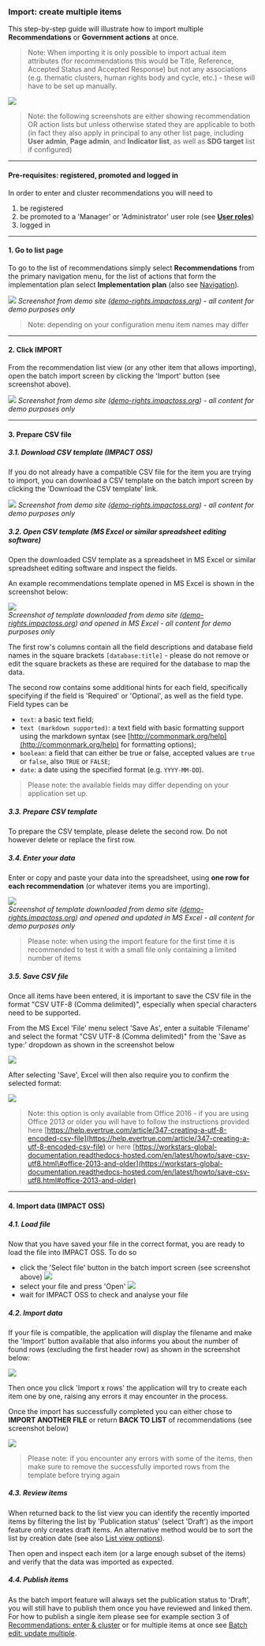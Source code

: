 ### Import: create multiple items

This step-by-step guide will illustrate how to import multiple **Recommendations** or **Government actions** at once.

> Note: When importing it is only possible to import actual item attributes (for recommendations this would be Title, Reference, Accepted Status and Accepted Response) but not any associations (e.g. thematic clusters, human rights body and cycle, etc.) - these will have to be set up manually.

![](https://docs.google.com/drawings/d/e/2PACX-1vQ07OAJSQ-heRG6_rbq06Cl72D8RwxHN_UJDLExztrjbseZd4i9I_x7ImuyP_m10L0l2tB_z3Z6FoyY/pub?w=972&h=579)

> Note: the following screenshots are either showing recommendation OR action lists but unless otherwise stated they are applicable to both (in fact they also apply in principal to any other list page, including **User admin**, **Page admin**, and **Indicator list**, as well as **SDG target** list if configured)

---

#### Pre-requisites: registered, promoted and logged in

In order to enter and cluster recommendations you will need to

1. be registered
2. be promoted to a 'Manager' or 'Administrator' user role (see **[User roles](/info/userroles.md)**)
3. logged in

---

#### 1. Go to list page

To go to the list of recommendations simply select **Recommendations** from the primary navigation menu, for the list of actions that form the implementation plan select **Implementation plan** (also see [Navigation](/intro/navigation.md)).

![](/assets/enter-recs_1-1.png)
_Screenshot from demo site ([demo-rights.impactoss.org](https://demo-rights.impactoss.org)) - all content for demo purposes only_

> Note: depending on your configuration menu item names may differ

---

#### 2. Click IMPORT

From the recommendation list view (or any other item that allows importing), open the batch import screen by clicking the 'Import' button (see screenshot above).

![](/assets/import_2.png)
_Screenshot from demo site ([demo-rights.impactoss.org](https://demo-rights.impactoss.org)) - all content for demo purposes only_

---

#### 3. Prepare CSV file

##### 3.1. Download CSV template (IMPACT OSS)

If you do not already have a compatible CSV file for the item you are trying to import, you can download a CSV template on the batch import screen by clicking the 'Download the CSV template' link.

![](/assets/import_3.png)
_Screenshot from demo site ([demo-rights.impactoss.org](https://demo-rights.impactoss.org)) - all content for demo purposes only_

##### 3.2. Open CSV template (MS Excel or similar spreadsheet editing software)

 Open the downloaded CSV template as a spreadsheet in MS Excel or similar spreadsheet editing software and inspect the fields.

 An example recommendations template opened in MS Excel is shown in the screenshot below:

 ![](/assets/import_3-2.png)  
 _Screenshot of template downloaded from demo site ([demo-rights.impactoss.org](https://demo-rights.impactoss.org)) and opened in MS Excel - all content for demo purposes only_

The first row's columns contain all the field descriptions and database field names in the square brackets `[database:title]` - please do not remove or edit the square brackets as these are required for the database to map the data.

The second row contains some additional hints for each field, specifically specifying if the field is 'Required' or 'Optional', as well as the field type. Field types can be

* `text`: a basic text field;
* `text (markdown supported)`: a text field with basic formatting support using the markdown syntax (see [http://commonmark.org/help](http://commonmark.org/help) for formatting options);
* `boolean`: a field that can either be true or false, accepted values are `true` or `false`, also `TRUE` or `FALSE`;
* `date`: a date using the specified format (e.g. `YYYY-MM-DD`).

> Please note: the available fields may differ depending on your application set up.

##### 3.3. Prepare CSV template

To prepare the CSV template, please delete the second row. Do not however delete or replace the first row.

##### 3.4. Enter your data

Enter or copy and paste your data into the spreadsheet, using **one row for each recommendation** (or whatever items you are importing).

![](/assets/import_3-4.png)  
_Screenshot of template downloaded from demo site ([demo-rights.impactoss.org](https://demo-rights.impactoss.org)) and opened and updated in MS Excel - all content for demo purposes only_

> Please note: when using the import feature for the first time it is recommended to test it with a small file only containing a limited number of items

##### 3.5. Save CSV file

 Once all items have been entered, it is important to save the CSV file in the format "CSV UTF-8 (Comma delimited)", especially when special characters need to be supported.

 From the MS Excel 'File' menu select 'Save As', enter a suitable 'Filename' and select the format "CSV UTF-8 (Comma delimited)" from the 'Save as type:' dropdown as shown in the screenshot below

 ![](/assets/import-rec-save-csv.png)

 After selecting 'Save', Excel will then also require you to confirm the selected format:

 ![](/assets/import-rec-save-csv-confirm.png)

 > Note: this option is only available from Office 2016 - if you are using Office 2013 or older you will have to follow the instructions provided here  [https://help.evertrue.com/article/347-creating-a-utf-8-encoded-csv-file](https://help.evertrue.com/article/347-creating-a-utf-8-encoded-csv-file) or here [https://workstars-global-documentation.readthedocs-hosted.com/en/latest/howto/save-csv-utf8.html\#office-2013-and-older](https://workstars-global-documentation.readthedocs-hosted.com/en/latest/howto/save-csv-utf8.html#office-2013-and-older)

---

#### 4. Import data (IMPACT OSS)

##### 4.1. Load file

Now that you have saved your file in the correct format, you are ready to load the file into IMPACT OSS. To do so

* click the 'Select file' button in the batch import screen (see screenshot above)
  ![](/assets/import_4-1-1.png)    
* select your file and press 'Open'
  ![](/assets/import_4-1-2.png)  
* wait for IMPACT OSS to check and analyse your file

##### 4.2. Import data

If your file is compatible, the application will display the filename and make the 'Import' button available that also informs you about the number of found rows (excluding the first header row) as shown in the screenshot below:

![](/assets/import-rec-import.png)

Then once you click 'Import x rows' the application will try to create each item one by one, raising any errors it may encounter in the process.

Once the import has successfully completed you can either chose to **IMPORT ANOTHER FILE** or return **BACK TO LIST** of recommendations (see screenshot below)

![](/assets/import-rec-import-success.png)

> Please note: if you encounter any errors with some of the items, then make sure to remove the successfully imported rows from the template before trying again

##### 4.3. Review items

When returned back to the list view you can identify the recently imported items by filtering the list by 'Publication status' (select 'Draft') as the import feature only creates draft items. An alternative method would be to sort the list by creation date (see also [List view options](/visitors/lists.md)).

Then open and inspect each item (or a large enough subset of the items) and verify that the data was imported as expected.

##### 4.4. Publish items

As the batch import feature will always set the publication status to 'Draft', you will still have to publish them once you have reviewed and linked them. For how to publish a single item please see for example section 3 of [Recommendations: enter & cluster](/guide/enter-recommendations.md) or for multiple items at once see [Batch edit: update multiple](/guide/batch-edit.md).
